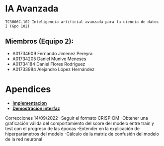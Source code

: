 # IA Avanzada
    TC3006C.102 Inteligencia artificial avanzada para la ciencia de datos I (Gpo 102)
    
## Miembros (Equipo 2):

- A01734609 Fernando Jimenez Pereyra
- A01734205 Daniel Munive Meneses
- A01734184 Daniel Flores Rodríguez
- A01733984 Alejandro López Hernández

# Apendices
- **[Implementacion](http://ec2-44-209-10-17.compute-1.amazonaws.com/)**
- **[Demostracion interfaz](https://youtu.be/_znqc8ailR8)**

Correcciones 14/09/2022
-Seguir el formato CRISP-DM
-Obtener una graficación válida del comportamiento del score del modelo entre train y test con el progreso de las épocas
-Extender en la explicación de hiperparámetros del modelo
-Cálculo de la matriz de confusión del modelo de la red neuronal
